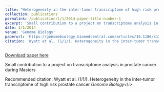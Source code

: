 ```yaml
---
title: "Heterogeneity in the inter-tumor transcriptome of high risk prostate cancer"
collection: publications
permalink: /publication/1/1/2014-paper-title-number-1
excerpt: 'Small contribution to a project on transcriptome analysis in prostate cancer during Masters'
date: 1/1/2014
venue: 'Genome Biology'
paperurl: 'https://genomebiology.biomedcentral.com/articles/10.1186/s13059-014-0426-y#Sec16'
citation: 'Wyatt et al. (1/1/). Heterogeneity in the inter-tumor transcriptome of high risk prostate cancer <i>Genome Biology<\i>'
---
```


<a href='https://genomebiology.biomedcentral.com/articles/10.1186/s13059-014-0426-y#Sec16'>Download paper here</a>

Small contribution to a project on transcriptome analysis in prostate cancer during Masters

Recommended citation: Wyatt et al. (1/1/). Heterogeneity in the inter-tumor transcriptome of high risk prostate cancer <i>Genome Biology<\i>